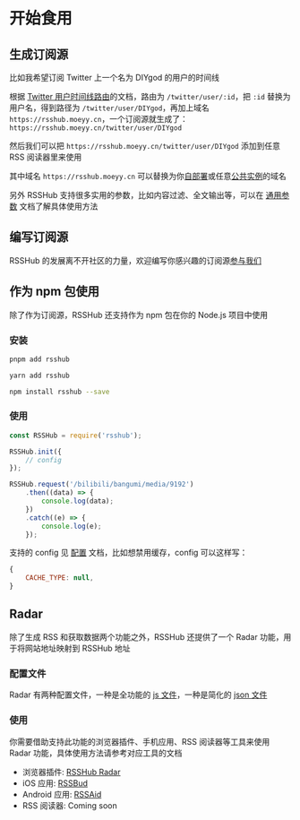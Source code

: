 # 开始食用

## 生成订阅源

比如我希望订阅 Twitter 上一个名为 DIYgod 的用户的时间线

根据 [Twitter 用户时间线路由](/zh/routes/social-media#twitter)的文档，路由为 `/twitter/user/:id`，把 `:id` 替换为用户名，得到路径为 `/twitter/user/DIYgod`，再加上域名 `https://rsshub.moeyy.cn`，一个订阅源就生成了：`https://rsshub.moeyy.cn/twitter/user/DIYgod`

然后我们可以把 `https://rsshub.moeyy.cn/twitter/user/DIYgod` 添加到任意 RSS 阅读器里来使用

其中域名 `https://rsshub.moeyy.cn` 可以替换为你[自部署](/zh/install)或任意[公共实例](/zh/instances)的域名

另外 RSSHub 支持很多实用的参数，比如内容过滤、全文输出等，可以在 [通用参数](/zh/parameter) 文档了解具体使用方法

## 编写订阅源

RSSHub 的发展离不开社区的力量，欢迎编写你感兴趣的订阅源[参与我们](/zh/joinus/quick-start)

## 作为 npm 包使用

除了作为订阅源，RSSHub 还支持作为 npm 包在你的 Node.js 项目中使用

### 安装

<Tabs groupId="package-manager">
<TabItem value="pnpm" label="pnpm" default>

```bash
pnpm add rsshub
```

</TabItem>
<TabItem value="yarn" label="yarnv1">

```bash
yarn add rsshub
```

</TabItem>
<TabItem value="npm" label="npm">

```bash
npm install rsshub --save
```

</TabItem>
</Tabs>

### 使用

```js
const RSSHub = require('rsshub');

RSSHub.init({
    // config
});

RSSHub.request('/bilibili/bangumi/media/9192')
    .then((data) => {
        console.log(data);
    })
    .catch((e) => {
        console.log(e);
    });
```

支持的 config 见 [配置](/zh/deploy/config) 文档，比如想禁用缓存，config 可以这样写：

```js
{
    CACHE_TYPE: null,
}
```

## Radar

除了生成 RSS 和获取数据两个功能之外，RSSHub 还提供了一个 Radar 功能，用于将网站地址映射到 RSSHub 地址

### 配置文件

Radar 有两种配置文件，一种是全功能的 [js 文件](https://github.com/DIYgod/RSSHub/blob/gh-pages/build/radar-rules.js)，一种是简化的 [json 文件](https://github.com/DIYgod/RSSHub/blob/gh-pages/build/radar-rules.json)

### 使用

你需要借助支持此功能的浏览器插件、手机应用、RSS 阅读器等工具来使用 Radar 功能，具体使用方法请参考对应工具的文档

- 浏览器插件: [RSSHub Radar](https://github.com/DIYgod/RSSHub-Radar)
- iOS 应用: [RSSBud](https://github.com/Cay-Zhang/RSSBud)
- Android 应用: [RSSAid](https://github.com/LeetaoGoooo/RSSAid)
- RSS 阅读器: Coming soon
